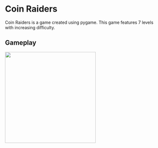 # Coin Raiders
Coin Raiders is a game created using pygame. This game features 7 levels with increasing difficulty.

## Gameplay
<img src="https://user-images.githubusercontent.com/92732976/213879802-0bf3868d-fbe1-450a-806e-524d27d1bf0c.gif" width=300 height=300>
